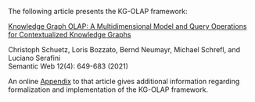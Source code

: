 The following article presents the KG-OLAP framework:

[Knowledge Graph OLAP: A Multidimensional Model and Query Operations for Contextualized Knowledge Graphs](https://doi.org/10.3233/SW-200419)

Christoph Schuetz, Loris Bozzato, Bernd Neumayr, Michael Schrefl, and Luciano Serafini  
Semantic Web 12(4): 649-683 (2021)

An online [Appendix](appendix.pdf) to that article gives additional information regarding formalization and implementation of the KG-OLAP framework.
